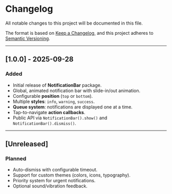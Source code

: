 # Changelog

All notable changes to this project will be documented in this file.

The format is based on [Keep a Changelog](https://keepachangelog.com/en/1.0.0/),
and this project adheres to [Semantic Versioning](https://semver.org/spec/v2.0.0.html).

---

## [1.0.0] - 2025-09-28
### Added
- Initial release of **NotificationBar** package.
- Global, animated notification bar with slide-in/out animation.
- Configurable **position** (`top` or `bottom`).
- Multiple **styles**: `info`, `warning`, `success`.
- **Queue system**: notifications are displayed one at a time.
- Tap-to-navigate **action callbacks**.
- Public API via `NotificationBar().show()` and `NotificationBar().dismiss()`.

---

## [Unreleased]
### Planned
- Auto-dismiss with configurable timeout.
- Support for custom themes (colors, icons, typography).
- Priority system for urgent notifications.
- Optional sound/vibration feedback.
